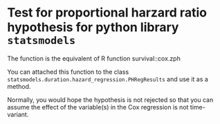 # Test for proportional harzard ratio hypothesis for python library `statsmodels`

The function is the equivalent of R function survival::cox.zph

You can attached this function to the class `statsmodels.duration.hazard_regression.PHRegResults` and use it as a method.

Normally, you would hope the hypothesis is not rejected so that you can assume the effect of the variable(s) in the Cox regression is not time-variant.

